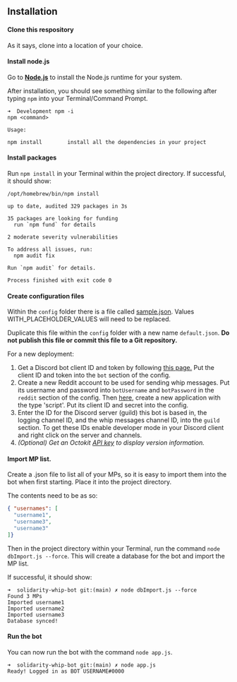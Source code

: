 ## Installation

#### Clone this respository

As it says, clone into a location of your choice.

#### Install node.js

Go to **[Node.js](https://nodejs.org/en/)** to install the Node.js runtime for your system.

After installation, you should see something similar to the following after typing `npm` into your Terminal/Command Prompt.

```
➜  Development npm -i
npm <command>

Usage:

npm install        install all the dependencies in your project
```

#### Install packages

Run `npm install` in your Terminal within the project directory. If successful, it should show:

```
/opt/homebrew/bin/npm install

up to date, audited 329 packages in 3s

35 packages are looking for funding
  run `npm fund` for details

2 moderate severity vulnerabilities

To address all issues, run:
  npm audit fix

Run `npm audit` for details.

Process finished with exit code 0
```

#### Create configuration files

Within the `config` folder there is a file called [sample.json](https://github.com/redditmhoc/whip-discord-bot/blob/b83185562a4e2154bb84d7b885860ee92862f117/config/sample.json). Values WITH_PLACEHOLDER_VALUES will need to be replaced.

Duplicate this file within the `config` folder with a new name `default.json`. **Do not publish this file or commit this file to a Git repository.**

For a new deployment:

1. Get a Discord bot client ID and token by following [this page.](https://discordjs.guide/preparations/setting-up-a-bot-application.html) Put the client ID and token into the `bot` section of the config.
2. Create a new Reddit account to be used for sending whip messages. Put its username and password into `botUsername` and `botPassword` in the `reddit` section of the config. Then [here](https://old.reddit.com/prefs/apps/), create a new application with the type 'script'. Put its client ID and secret into the config.
3. Enter the ID for the Discord server (guild) this bot is based in, the logging channel ID, and the whip messages channel ID, into the `guild` section. To get these IDs enable developer mode in your Discord client and right click on the server and channels.
4. *(Optional) Get an Octokit [API key](https://github.com/octokit/octokit.js/#authentication) to display version information.*

#### Import MP list.

Create a .json file to list all of your MPs, so it is easy to import them into the bot when first starting. Place it into the project directory.

The contents need to be as so:

```json
{ "usernames": [
  "username1",
  "username3",
  "username3"
]}
```

Then in the project directory within your Terminal, run the command `node dbImport.js --force`. This will create a database for the bot and import the MP list.

If successful, it should show:

```
➜  solidarity-whip-bot git:(main) ✗ node dbImport.js --force
Found 3 MPs
Imported username1
Imported username2
Imported username3
Database synced!
```

#### Run the bot

You can now run the bot with the command `node app.js`. 

```
➜  solidarity-whip-bot git:(main) ✗ node app.js
Ready! Logged in as BOT USERNAME#0000
```